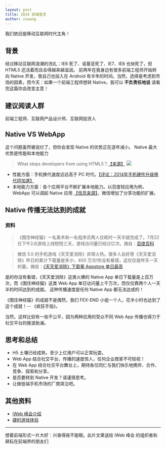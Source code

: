 ```yaml
---
layout: post
title: 2014 前端宣言
author: zswang
---
```


我们依旧是移动互联网时代主角！

## 背景

经过移动互联网浪潮的洗礼：IE6 死了、诺基亚死了、IE7、IE8 也快死了，但 HTML5 还活着而且会得越来越滋润。
前两年在我身边有很多前端工程师开始转向 Native 开发，我自己也投入在 Android 有半年的时间。当然，选择是考虑到市场的因素，而今天：如果一个前端工程师想转 Native，我可以 **不负责任地说** 请看完这篇你会改变主意！

## 建议阅读人群

前端工程师、互联网产品设计师、互联网投资人

## Native VS WebApp

这个问题虽然被说烂了，但你会发现 Native 的优势正在逐年减小。
Native 最大优势是性能和本地能力

>What stops developers from using HTML5？[【来源】](http://www.visionmobile.com/blog/2013/12/html5-performance-is-fine-what-we-are-missing-is-tools/)
![](http://fex.baidu.com/img/light-component/webapp-issue.png)

* 性能方面：手机换代速度远远高于 PC 时代。[【评论：2014年手机硬件升级换代将加速】](http://www.cnii.com.cn/mobileinternet/2014-01/06/content_1282359.htm)
* 本地能力方面：各个应用平台不断扩展本地能力。以百度轻应用为例，WebApp 可以调起 Native 应用 [【信息来源】](http://clouda.com/blendapi/local/api_document)，微信增加了分享功能的扩展。

## Native 传播无法达到的成就

### 资料

>《围住神经猫》一名美术和一名程序员两人仅耗时一天半就完成了。7月22日下午2点游戏上线短短三天，游戏访问量已经过亿次。摘自：[百度百科](http://baike.baidu.com/view/14402403.htm)

>微信 5.0 的手机游戏《天天爱消除》非常火热。很多人会好奇《天天爱消除》昨日的累计下载量是多少，400 万次!你没有看错，这仅仅是昨天一天的量。摘自：[《天天爱消除》下载量 Appstore 单日最高](http://net.chinabyte.com/31/12685531.shtml)

是的你没有看错，《天天爱消除》这类火爆的 Native App 单日下载量是上百万次，而《围住神经猫》这类 Web App 单日访问量上千万次，而仅仅靠两个人一天半的时间达到的成就。
这种传播速度是任何 Native App 都无法达成的！

《围住神经猫》的成就不是偶然，我们 FEX-END 小组一个人，花半小时也达到了这个成就！-- 《疯狂手指》。

当然，这样比较有一些不公平，因为两种应用的受众不同 Web App 传播也得力于社交平台的推波助澜。

## 思考和总结

* H5 土壤已经成熟，至少上亿用户可以正常玩耍。
* Web App 结合社交平台，传播的速度惊人，任何企业商家不可轻视！
* 在 Web App 结合社交平台舞台上，期待各位同仁与我们快乐地携伴、合作、竞争、探索和分享。
* 是否要转到 Native 开发？请谨慎思考。
* 让做低端手机市场的厂商哭泣吧。

## 其他资料

* [iWeb 峰会介绍](http://2014.html5dw.com/)
* [硬的游戏体验](http://end.baidu.com/)

----

想着前端形式一片大好：兴奋得夜不能眠。此片文章送给 iWeb 峰会 的组织者和耕耘在前端界的朋友们